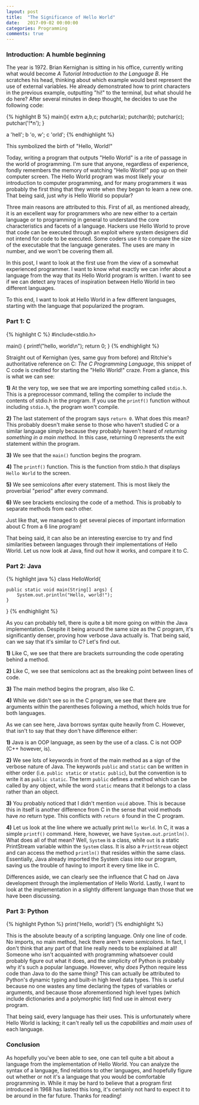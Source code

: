 ```yaml
---
layout: post
title:  "The Significance of Hello World"
date:   2017-09-02 00:00:00 
categories: Programming
comments: true
---
```


### **Introduction: A humble beginning**

The year is 1972. Brian Kernighan is sitting in his office, currently writing what would become *A Tutorial Introduction to the Language B*. He scratches his head, thinking about which example would best represent the use of external variables. He already demonstrated how to print characters in the previous example, outputting "hi!" to the terminal, but what should he do here? After several minutes in deep thought, he decides to use the following code:

{% highlight B %}
main(){
  extrn a,b,c;
  putchar(a); putchar(b); putchar(c); putchar('!*n');
  }

a 'hell';
b 'o, w';
c 'orld';
{% endhighlight %}

This symbolized the birth of "Hello, World!"

Today, writing a program that outputs "Hello World" is a rite of passage in the world of programming. I'm sure that anyone, regardless of experience, fondly remembers the memory of watching "Hello World!" pop up on their computer screen. The Hello World program was most likely your introduction to computer programming, and for many programmers it was probably the first thing that they wrote when they began to learn a new one. That being said, just *why* is Hello World so popular? 

Three main reasons are attributed to this. First of all, as mentioned already, it is an excellent way for programmers who are new either to a certain language or to programming in general to understand the core characteristics and facets of a language. Hackers use Hello World to prove that code can be executed through an exploit where system designers did not intend for code to be executed. Some coders use it to compare the size of the executable that the language generates. The uses are many in number, and we won't be covering them all. 

In this post, I want to look at the first use from the view of a somewhat experienced programmer. I want to know what exactly we can infer about a language from the way that its Hello World program is written. I want to see if we can detect any traces of inspiration between Hello World in two different languages. 


To this end, I want to look at Hello World in a few different languages, starting with the language that popularized the program.

### **Part 1: C**

{% highlight C %}
#include<stdio.h>

main()
{
printf("hello, world\n");
return 0;
}
{% endhighlight %}

Straight out of Kernighan (yes, same guy from before) and Ritchie's authoritative reference on C: *The C Programming Language*, this snippet of C code is credited for starting the "Hello World!" craze. From a glance, this is what we can see:

**1)** At the very top, we see that we are importing something called `stdio.h`. This is a preprocessor command, telling the compiler to include the contents of stdio.h in the program. If you use the `printf()` function without including `stdio.h`, the program won't compile.

**2)** The last statement of the program says `return 0`. What does this mean? This probably doesn't make sense to those who haven't studied C or a similar language simply because they probably haven't heard of *returning something in a main method.* In this case, returning 0 represents the exit statement within the program. 

**3)** We see that the `main()` function begins the program.

**4)** The `printf()` function. This is the function from stdio.h that displays `Hello World` to the screen.

**5)** We see semicolons after every statement. This is most likely the proverbial "period" after every command. 

**6)** We see brackets enclosing the code of a method. This is probably to separate methods from each other. 

Just like that, we managed to get several pieces of important information about C from a 6 line program! 

That being said, it can also be an interesting exercise to try and find similarities between languages through their implementations of Hello World. Let us now look at Java, find out how it works, and compare it to C.

### **Part 2: Java**

{% highlight java %}
class HelloWorld{

	public static void main(String[] args) {
		System.out.println("Hello, world!");
	}
}
{% endhighlight %}

As you can probably tell, there is quite a bit more going on within the Java implementation. Despite it being around the same size as the C program, it's significantly denser, proving how verbose Java actually is. That being said, can we say that it's similar to C? Let's find out. 

**1)** Like C, we see that there are brackets surrounding the code operating behind a method. 

**2)** Like C, we see that semicolons act as the breaking point between lines of code.

**3)** The main method begins the program, also like C.

**4)** While we didn't see so in the C program, we see that there are arguments within the parentheses following a method, which holds true for both languages.

As we can see here, Java borrows syntax quite heavily from C. However, that isn't to say that they don't have difference either:

**1)** Java is an OOP language, as seen by the use of a class. C is not OOP (C++ however, is).

**2)** We see lots of keywords in front of the main method as a sign of the verbose nature of Java. The keywords `public` and `static` can be written in either order (i.e. `public static` or `static public`), but the convention is to write it as `public static`. The term `public` defines a method which can be called by any object, while the word `static` means that it belongs to a class rather than an object. 

**3)** You probably noticed that I didn't mention `void` above. This is because this in itself is another difference from C in the sense that void methods have *no* return type. This conflicts with `return 0` found in the C program.

**4)** Let us look at the line where we actually print `Hello World`. In C, it was a simple `printf()` command. Here, however, we have `System.out.println()`. What does all of that mean? Well, `System` is a class, while `out` is a static PrintStream variable within the `System` class. It is also a `PrintStream` object and can access the method `println()` that resides within the same class. Essentially, Java already imported the System class into our program, saving us the trouble of having to import it every time like in C. 

Differences aside, we can clearly see the influence that C had on Java development through the implementation of Hello World. Lastly, I want to look at the implementation in a slightly different language than those that we have been discussing.

### **Part 3: Python**

{% highlight Python %}
print('Hello, world!')
{% endhighlight %}

This is the absolute beauty of a scripting language. Only one line of code. No imports, no main method, heck there aren't even *semicolons*. In fact, I don't think that any part of that line really needs to be explained at all! Someone who isn't acquainted with programming whatsoever could probably figure out what it does, and the simplicity of Python is probably why it's such a popular language. However, why *does* Python require less code than Java to do the same thing? This can actually be attributed to Python's dynamic typing and built-in high level data types. This is useful because no one wastes any time declaring the types of variables or arguments, and because those aforementioned high level types (which include dictionaries and a polymorphic list) find use in almost every program. 

That being said, every language has their uses. This is unfortunately where Hello World is lacking; it can't really tell us the *capabilities* and *main uses* of each language. 

### **Conclusion**

As hopefully you've been able to see, one can tell quite a bit about a language from the implementation of Hello World. You can analyze the syntax of a language, find relations to other languages, and hopefully figure out whether or not it's a language that you would be comfortable programming in. While it may be hard to believe that a program first introduced in 1968 has lasted this long, it's certainly not hard to expect it to be around in the far future. Thanks for reading!








